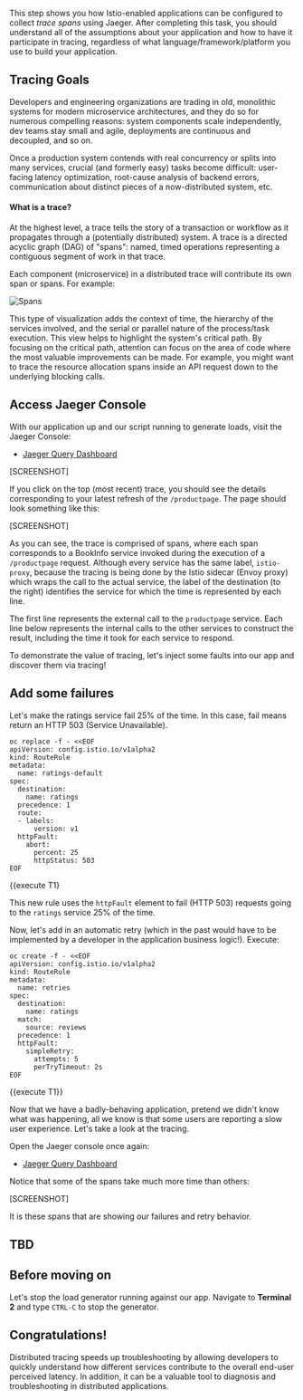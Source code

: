 This step shows you how Istio-enabled applications can be configured to collect
_trace spans_ using Jaeger. After completing this task, you should
understand all of the assumptions about your application and how to have it
participate in tracing, regardless of what language/framework/platform you
use to build your application.

## Tracing Goals
Developers and engineering organizations are trading in old, monolithic systems
for modern microservice architectures, and they do so for numerous compelling
reasons: system components scale independently, dev teams stay small and agile,
deployments are continuous and decoupled, and so on.

Once a production system contends with real concurrency or splits into many
services, crucial (and formerly easy) tasks become difficult: user-facing
latency optimization, root-cause analysis of backend errors, communication
about distinct pieces of a now-distributed system, etc.

#### What is a trace?
At the highest level, a trace tells the story of a transaction or workflow as
it propagates through a (potentially distributed) system. A trace is a directed
acyclic graph (DAG) of "spans": named, timed operations representing a
contiguous segment of work in that trace.

Each component (microservice) in a distributed trace will contribute its
own span or spans. For example:

![Spans](http://opentracing.io/documentation/images/OTOV_3.png)

This type of visualization adds the context of time, the hierarchy of
the services involved, and the serial or parallel nature of the process/task
execution. This view helps to highlight the system's critical path. By focusing
on the critical path, attention can focus on the area of code where the most
valuable improvements can be made. For example, you might want to trace the
resource allocation spans inside an API request down to the underlying blocking calls.

## Access Jaeger Console
With our application up and our script running to generate loads, visit the Jaeger Console:

* [Jaeger Query Dashboard](http://jaeger-query-istio-system.[[HOST_SUBDOMAIN]]-80-[[KATACODA_HOST]].environments.katacoda.com)

[SCREENSHOT]

If you click on the top (most recent) trace, you should see the details corresponding
to your latest refresh of the `/productpage`. The page should look something like this:

[SCREENSHOT]

As you can see, the trace is comprised of spans, where each span corresponds to a
BookInfo service invoked during the execution of a `/productpage` request. Although
every service has the same label, `istio-proxy`, because the tracing is being done by
the Istio sidecar (Envoy proxy) which wraps the call to the actual service, the label
of the destination (to the right) identifies the service for which the time is
represented by each line.

The first line represents the external call to the `productpage` service. Each line below
represents the internal calls to the other services to construct the result, including the
time it took for each service to respond.

To demonstrate the value of tracing, let's inject some faults into our app and discover them via tracing!

## Add some failures

Let's make the ratings service fail 25% of the time. In this case, fail means return an HTTP
503 (Service Unavailable).

```
oc replace -f - <<EOF
apiVersion: config.istio.io/v1alpha2
kind: RouteRule
metadata:
  name: ratings-default
spec:
  destination:
    name: ratings
  precedence: 1
  route:
  - labels:
      version: v1
  httpFault:
    abort:
      percent: 25
      httpStatus: 503
EOF
```
{{execute T1}

This new rule uses the `httpFault` element to fail (HTTP 503) requests going to the `ratings` service 25% of the time.

Now, let's add in an automatic retry (which in the past would have to be implemented by a developer in the application business logic!).
Execute:

```
oc create -f - <<EOF
apiVersion: config.istio.io/v1alpha2
kind: RouteRule
metadata:
  name: retries
spec:
  destination:
    name: ratings
  match:
    source: reviews
  precedence: 1
  httpFault:
    simpleRetry:
      attempts: 5
      perTryTimeout: 2s
EOF
```
{{execute T1}}

Now that we have a badly-behaving application, pretend we didn't know what was happening, all we know is that some users are reporting
a slow user experience. Let's take a look at the tracing.

Open the Jaeger console once again:

* [Jaeger Query Dashboard](http://jaeger-query-istio-system.[[HOST_SUBDOMAIN]]-80-[[KATACODA_HOST]].environments.katacoda.com)

Notice that some of the spans take much more time than others:

[SCREENSHOT]

It is these spans that are showing our failures and retry behavior.

## TBD

## Before moving on

Let's stop the load generator running against our app. Navigate to **Terminal 2** and type
`CTRL-C` to stop the generator.

## Congratulations!

Distributed tracing speeds up troubleshooting by allowing developers to quickly understand
how different services contribute to the overall end-user perceived latency. In addition,
it can be a valuable tool to diagnosis and troubleshooting in distributed applications.


